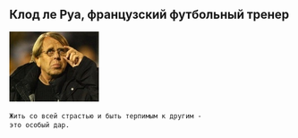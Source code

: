 <!--2017-11-19 17:56:13-->
## Клод ле Руа, французский футбольный тренер
<img src="./klod_le_rua.jpg">

    Жить со всей страстью и быть терпимым к другим - 
    это особый дар.
